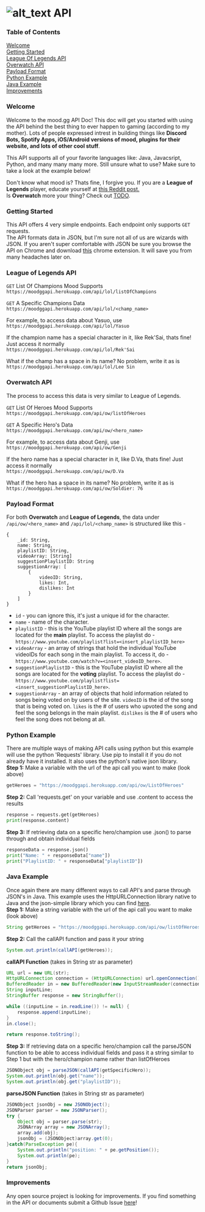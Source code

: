 # ![alt_text](https://i.imgur.com/xvvUMf1.png) API

### Table of Contents
[Welcome](#welcome)<br>
[Getting Started](#getting-started)<br> 
[League Of Legends API](#league-of-legends-api)<br>
[Overwatch API](#overwatch-api)<br>
[Payload Format](#payload-format)<br>
[Python Example](#python-example)<br>
[Java Example](#java-example)<br>
[Improvements](#improvements)


### Welcome
Welcome to the mood.gg API Doc! This doc will get you started with using the API behind the best thing to ever happen to gaming (according to my mother). Lots of people expressed intrest in building things like **Discord Bots, Spotify Apps, iOS/Android versions of mood, plugins for their website, and lots of other cool stuff**. 

This API supports all of your favorite languages like: Java, Javacsript, Python, and many many many more. Still unsure what to use? Make sure to take a look at the example below! 

Don't know what mood is? Thats fine, I forgive you. If you are a **League of Legends** player, educate yourself at [this Reddit post.](https://www.reddit.com/r/leagueoflegends/comments/6m91vo/after_months_of_painful_work_and_lots_of_coffee/?utm_content=title&utm_medium=user&utm_source=reddit&utm_name=frontpage)<br>
Is **Overwatch** more your thing? Check out [TODO](TODO). 

### Getting Started
This API offers 4 very simple endpoints. Each endpoint only supports `GET` requests.<br>
The API formats data in JSON, but I'm sure not all of us are wizards with JSON. If you aren't super comfortable with JSON be sure you browse the API on Chrome and download [this](https://chrome.google.com/webstore/detail/jsonview/chklaanhfefbnpoihckbnefhakgolnmc?hl=en) chrome extension. It will save you from many headaches later on.

### League of Legends API
`GET` List Of Champions Mood Supports<br>
```https://moodggapi.herokuapp.com/api/lol/listOfChampions```

`GET` A Specific Champions Data<br>
```https://moodggapi.herokuapp.com/api/lol/<champ_name>```

For example, to access data about Yasuo, use<br>
```https://moodggapi.herokuapp.com/api/lol/Yasuo```

If the champion name has a special character in it, like Rek'Sai, thats fine! Just access it normally<br>
```https://moodggapi.herokuapp.com/api/lol/Rek'Sai```

What if the champ has a space in its name? No problem, write it as is<br>
```https://moodggapi.herokuapp.com/api/lol/Lee Sin```


### Overwatch API
The process to access this data is very similar to League of Legends.

`GET` List Of Heroes Mood Supports<br> 
```https://moodggapi.herokuapp.com/api/ow/listOfHeroes```

`GET` A Specific Hero's Data<br>
```https://moodggapi.herokuapp.com/api/ow/<hero_name>```

For example, to access data about Genji, use<br> 
```https://moodggapi.herokuapp.com/api/ow/Genji```

If the hero name has a special character in it, like D.Va, thats fine! Just access it normally<br>
```https://moodggapi.herokuapp.com/api/ow/D.Va```

What if the hero has a space in its name? No problem, write it as is<br>
```https://moodggapi.herokuapp.com/api/ow/Soldier: 76```


### Payload Format
For both **Overwatch** and **League of Legends**, the data under ```/api/ow/<hero_name>``` and ```/api/lol/<champ_name>``` is structured like this - 

```
{
    _id: String,
    name: String,
    playlistID: String,
    videoArray: [String]
    suggestionPlaylistID: String
    suggestionArray: [
        {
            videoID: String,
            likes: Int,
            dislikes: Int
        }
    ]
}
```

- ```id``` - you can ignore this, it's just a unique id for the character.
- ```name``` - name of the character. 
- ```playlistID``` - this is the YouTube playlist ID where all the songs are located for the **main** playlist. To access the playlist do -  ```https://www.youtube.com/playlist?list=<insert_playlistID_here>```
- ```videoArray``` - an array of strings that hold the individual YouTube videoIDs for each song in the main playlist. To access it, do - ```https://www.youtube.com/watch?v=<insert_videoID_here>```.
- ```suggestionPlaylistID``` - this is the YouTube playlist ID where all the songs are located for the **voting** playlist. To access the playlist do -  ```https://www.youtube.com/playlist?list=<insert_suggestionPlaylistID_here>```.
- ```suggestionArray``` - an array of objects that hold information related to songs being voted on by users of the site. ```videoID``` is the id of the song that is being voted on. ```likes``` is the # of users who upvoted the song and feel the song belongs in the main playlist. ```dislikes``` is the # of users who feel the song does not belong at all.


### Python Example
There are multiple ways of making API calls using python but this example will use the python 'Requests' library. Use pip to install it if you do not already have it installed. It also uses the python's native json library.<br>
**Step 1:** Make a variable with the url of the api call you want to make (look above)
```python 
getHeroes = "https://moodggapi.herokuapp.com/api/ow/ListOfHeroes"
```
**Step 2:** Call 'requests.get' on your variable and use .content to access the results
```python 
response = requests.get(getHeroes)
print(response.content)
```
**Step 3:** If retrieving data on a specific hero/champion use .json() to parse through and obtain individual fields
```python 
responseData = response.json()
print("Name: " + responseData["name"])
print("PlaylistID: " + responseData["playlistID"])
```

### Java Example
Once again there are many different ways to call API's and parse through JSON's in Java. This example uses the HttpURLConnection library native to Java and the json-simple library which you can find [here](https://code.google.com/archive/p/json-simple/).<br>
**Step 1:** Make a string variable with the url of the api call you want to make (look above)
```java
String getHeroes = "https://moodggapi.herokuapp.com/api/ow/listOfHeroes";
```
**Step 2:** Call the callAPI function and pass it your string
```java
System.out.println(callAPI(getHeroes));
```
**callAPI Function** (takes in String str as parameter)
```java
URL url = new URL(str);
HttpURLConnection connection = (HttpURLConnection) url.openConnection();
BufferedReader in = new BufferedReader(new InputStreamReader(connection.getInputStream()));
String inputLine;
StringBuffer response = new StringBuffer();

while ((inputLine = in.readLine()) != null) {
    response.append(inputLine);
}
in.close();

return response.toString();
```
**Step 3:** If retrieving data on a specific hero/champion call the parseJSON function to be able to access individual fields and pass it a string similar to Step 1 but with the hero/champion name rather than listOfHeroes
```java
JSONObject obj = parseJSON(callAPI(getSpecificHero));
System.out.println(obj.get("name"));
System.out.println(obj.get("playlistID"));
```
**parseJSON Function** (takes in String str as parameter)
```java
JSONObject jsonObj = new JSONObject();
JSONParser parser = new JSONParser();
try {
    Object obj = parser.parse(str);
    JSONArray array = new JSONArray();
    array.add(obj);
    jsonObj = (JSONObject)array.get(0);
}catch(ParseException pe){
    System.out.println("position: " + pe.getPosition());
    System.out.println(pe);
}
return jsonObj;
```

### Improvements
Any open source project is looking for improvements. If you find something in the API or documents submit a Github Issue [here](https://github.com/farzaa/MoodGGAPIDocs/issues)!
